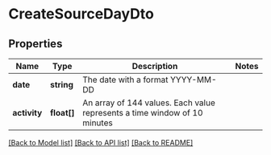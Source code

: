 # CreateSourceDayDto

## Properties
Name | Type | Description | Notes
------------ | ------------- | ------------- | -------------
**date** | **string** | The date with a format YYYY-MM-DD | 
**activity** | **float[]** | An array of 144 values. Each value represents a time window of 10 minutes | 

[[Back to Model list]](../README.md#documentation-for-models) [[Back to API list]](../README.md#documentation-for-api-endpoints) [[Back to README]](../README.md)


